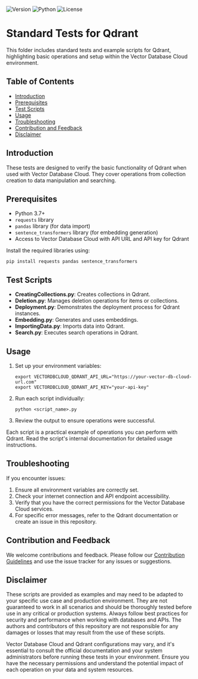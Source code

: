 ![Version](https://img.shields.io/badge/version-1.0.0-blue.svg)
![Python](https://img.shields.io/badge/python-3.7%2B-green.svg)
![License](https://img.shields.io/badge/license-MIT-green.svg)

# Standard Tests for Qdrant

This folder includes standard tests and example scripts for Qdrant, highlighting basic operations and setup within the Vector Database Cloud environment.

## Table of Contents

- [Introduction](#introduction)
- [Prerequisites](#prerequisites)
- [Test Scripts](#test-scripts)
- [Usage](#usage)
- [Troubleshooting](#troubleshooting)
- [Contribution and Feedback](#contribution-and-feedback)
- [Disclaimer](#disclaimer)

## Introduction

These tests are designed to verify the basic functionality of Qdrant when used with Vector Database Cloud. They cover operations from collection creation to data manipulation and searching.

## Prerequisites

- Python 3.7+
- `requests` library
- `pandas` library (for data import)
- `sentence_transformers` library (for embedding generation)
- Access to Vector Database Cloud with API URL and API key for Qdrant

Install the required libraries using:
```
pip install requests pandas sentence_transformers
```

## Test Scripts

- **CreatingCollections.py**: Creates collections in Qdrant.
- **Deletion.py**: Manages deletion operations for items or collections.
- **Deployment.py**: Demonstrates the deployment process for Qdrant instances.
- **Embedding.py**: Generates and uses embeddings.
- **ImportingData.py**: Imports data into Qdrant.
- **Search.py**: Executes search operations in Qdrant.

## Usage

1. Set up your environment variables:
   ```
   export VECTORDBCLOUD_QDRANT_API_URL="https://your-vector-db-cloud-url.com"
   export VECTORDBCLOUD_QDRANT_API_KEY="your-api-key"
   ```

2. Run each script individually:
   ```
   python <script_name>.py
   ```

3. Review the output to ensure operations were successful.

Each script is a practical example of operations you can perform with Qdrant. Read the script's internal documentation for detailed usage instructions.

## Troubleshooting

If you encounter issues:

1. Ensure all environment variables are correctly set.
2. Check your internet connection and API endpoint accessibility.
3. Verify that you have the correct permissions for the Vector Database Cloud services.
4. For specific error messages, refer to the Qdrant documentation or create an issue in this repository.


## Contribution and Feedback

We welcome contributions and feedback. Please follow our [Contribution Guidelines](../../CONTRIBUTING.md) and use the issue tracker for any issues or suggestions.


## Disclaimer

These scripts are provided as examples and may need to be adapted to your specific use case and production environment. They are not guaranteed to work in all scenarios and should be thoroughly tested before use in any critical or production systems. Always follow best practices for security and performance when working with databases and APIs. The authors and contributors of this repository are not responsible for any damages or losses that may result from the use of these scripts.

Vector Database Cloud and Qdrant configurations may vary, and it's essential to consult the official documentation and your system administrators before running these tests in your environment. Ensure you have the necessary permissions and understand the potential impact of each operation on your data and system resources.
